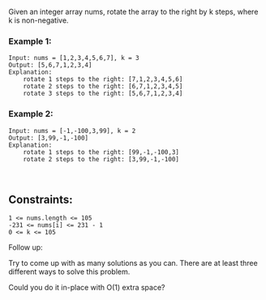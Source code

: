 Given an integer array nums, rotate the array to the right by k steps, where k is non-negative.

### Example 1:

    Input: nums = [1,2,3,4,5,6,7], k = 3
    Output: [5,6,7,1,2,3,4]
    Explanation:
        rotate 1 steps to the right: [7,1,2,3,4,5,6]
        rotate 2 steps to the right: [6,7,1,2,3,4,5]
        rotate 3 steps to the right: [5,6,7,1,2,3,4]

### Example 2:

    Input: nums = [-1,-100,3,99], k = 2
    Output: [3,99,-1,-100]
    Explanation:
        rotate 1 steps to the right: [99,-1,-100,3]
        rotate 2 steps to the right: [3,99,-1,-100]

<br>

## Constraints:

    1 <= nums.length <= 105
    -231 <= nums[i] <= 231 - 1
    0 <= k <= 105

Follow up:

Try to come up with as many solutions as you can. There are at least three different ways to solve this problem.

Could you do it in-place with O(1) extra space?
